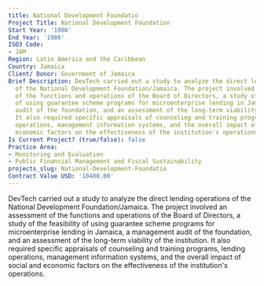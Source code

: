 ```yaml
---
title: National Development Foundatio
Project Title: National Development Foundation
Start Year: '1986'
End Year: '1986'
ISO3 Code:
- JAM
Region: Latin America and the Caribbean
Country: Jamaica
Client/ Donor: Government of Jamaica
Brief Description: DevTech carried out a study to analyze the direct lending operations
  of the National Development Foundation/Jamaica. The project involved an assessment
  of the functions and operations of the Board of Directors, a study of the feasibility
  of using guarantee scheme programs for microenterprise lending in Jamaica, a management
  audit of the foundation, and an assessment of the long-term viability of the institution.
  It also required specific appraisals of counseling and training programs, lending
  operations, management information systems, and the overall impact of social and
  economic factors on the effectiveness of the institution's operations.
Is Current Project? (true/false): false
Practice Area:
- Monitoring and Evaluation
- Public Financial Management and Fiscal Sustainability
projects_slug: National-Development-Foundatio
Contract Value USD: '10400.00'
---
```


DevTech carried out a study to analyze the direct lending operations of the National Development Foundation/Jamaica. The project involved an assessment of the functions and operations of the Board of Directors, a study of the feasibility of using guarantee scheme programs for microenterprise lending in Jamaica, a management audit of the foundation, and an assessment of the long-term viability of the institution. It also required specific appraisals of counseling and training programs, lending operations, management information systems, and the overall impact of social and economic factors on the effectiveness of the institution's operations.